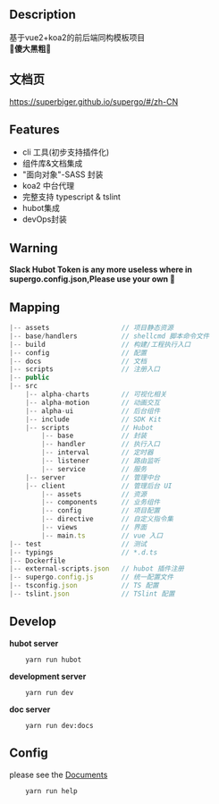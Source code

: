 ## Description
基于vue2+koa2的前后端同构模板项目  
🤨**傻大黑粗**🌚

## 文档页
https://superbiger.github.io/supergo/#/zh-CN

## Features
* cli 工具(初步支持插件化)
* 组件库&文档集成
* "面向对象"-SASS 封装
* koa2 中台代理
* 完整支持 typescript & tslint
* hubot集成
* devOps封装  

## Warning
**Slack Hubot Token is any more useless where in supergo.config.json,Please use your own 🤪**

## Mapping
```js
|-- assets                  // 项目静态资源
|-- base/handlers           // shellcmd 脚本命令文件
|-- build                   // 构建/工程执行入口
|-- config                  // 配置
|-- docs                    // 文档
|-- scripts                 // 注册入口
|-- public
|-- src      
    |-- alpha-charts        // 可视化相关
    |-- alpha-motion        // 动画交互
    |-- alpha-ui            // 后台组件
    |-- include             // SDK Kit
    |-- scripts             // Hubot
        |-- base            // 封装
        |-- handler         // 执行入口
        |-- interval        // 定时器
        |-- listener        // 路由监听
        |-- service         // 服务
    |-- server              // 管理中台
    |-- client              // 管理后台 UI
        |-- assets          // 资源
        |-- components      // 业务组件
        |-- config          // 项目配置
        |-- directive       // 自定义指令集
        |-- views           // 界面
        |-- main.ts         // vue 入口
|-- test                    // 测试
|-- typings                 // *.d.ts
|-- Dockerfile                    
|-- external-scripts.json   // hubot 插件注册
|-- supergo.config.js       // 统一配置文件
|-- tsconfig.json           // TS 配置
|-- tslint.json             // TSlint 配置
```

## Develop
**hubot server**
```shell
    yarn run hubot
```
**development server**
```shell
    yarn run dev
```
**doc server**
```shell
    yarn run dev:docs
```

## Config
please see the [Documents](./config/README.md)
```
    yarn run help
```
